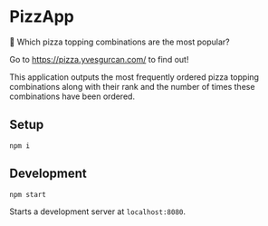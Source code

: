 # PizzApp

🍕 Which pizza topping combinations are the most popular?

Go to https://pizza.yvesgurcan.com/ to find out!

This application outputs the most frequently ordered pizza topping combinations along with their rank and the number of times these combinations have been ordered.

## Setup

    npm i

## Development

    npm start

Starts a development server at `localhost:8080`.
